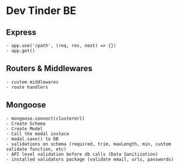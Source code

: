 # Dev Tinder BE #

## Express
    - app.use('/path', (req, res, next) => {})
    - app.get()

## Routers & Middlewares
    - custom middlewares
    - route handlers

## Mongoose
    - mongoose.connect(clusterUrl)
    - Create Schema
    - Create Model
    - Call the modal instace
    - modal.save() to DB
    - validations on schema (required, trim, maxLength, min, custom validate function, etc)
    - API level validation before db calls (Data Sanitization)
    - installed validators package (validate email, urls, passwords)